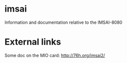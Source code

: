 # imsai

Information and documentation relative to the IMSAI-8080


# External links

Some doc on the MIO card: http://76h.org/imsai2/

